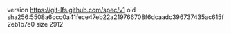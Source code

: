 version https://git-lfs.github.com/spec/v1
oid sha256:5508a6ccc0a41fece47eb22a219766708f6dcaadc396737435ac615f2eb1b7e0
size 2912
